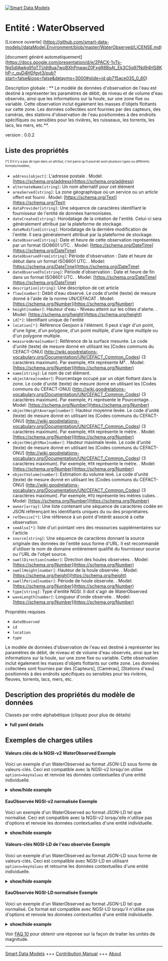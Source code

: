 <!-- 10-Header -->  
[![Smart Data Models](https://smartdatamodels.org/wp-content/uploads/2022/01/SmartDataModels_logo.png "Logo")](https://smartdatamodels.org)  
Entité : WaterObserved  
======================<!-- /10-Header -->  
<!-- 15-License -->  
[Licence ouverte] (https://github.com/smart-data-models//dataModel.Environment/blob/master/WaterObserved/LICENSE.md)  
[document généré automatiquement] (https://docs.google.com/presentation/d/e/2PACX-1vTs-Ng5dIAwkg91oTTUdt8ua7woBXhPnwavZ0FxgR8BsAI_Ek3C5q97Nd94HS8KhP-r_quD4H0fgyt3/pub?start=false&loop=false&delayms=3000#slide=id.gb715ace035_0_60)  
<!-- /15-License -->  
<!-- 20-Description -->  
Description globale : ** Le modèle de données d'observation de l'eau est destiné à représenter les paramètres de débit, de niveau et de volume d'eau observés, ainsi que les informations sur la houle, sur une zone fixe ou variable. Cette observation inclut également les masses d'objets flottants sur cette zone. Les données collectées sont fournies par des capteurs, des caméras, des stations d'observation de l'eau positionnées à des endroits spécifiques ou sensibles pour les rivières, les ruisseaux, les torrents, les lacs, les mers, etc.**.  
version : 0.0.2  
<!-- /20-Description -->  
<!-- 30-PropertiesList -->  

## Liste des propriétés  

<sup><sub>[*] S'il n'y a pas de type dans un attribut, c'est parce qu'il pourrait avoir plusieurs types ou différents formats/modèles</sub></sup>.  
- `address[object]`: L'adresse postale  . Model: [https://schema.org/address](https://schema.org/address)- `alternateName[string]`: Un nom alternatif pour cet élément  - `areaServed[string]`: La zone géographique où un service ou un article offert est fourni  . Model: [https://schema.org/Text](https://schema.org/Text)- `dataProvider[string]`: Une séquence de caractères identifiant le fournisseur de l'entité de données harmonisées.  - `dateCreated[string]`: Horodatage de la création de l'entité. Celui-ci sera généralement attribué par la plateforme de stockage.  - `dateModified[string]`: Horodatage de la dernière modification de l'entité. Il sera généralement attribué par la plateforme de stockage.  - `dateObserved[string]`: Date et heure de cette observation représentées par un format ISO8601 UTC.  . Model: [https://schema.org/DateTime](https://schema.org/DateTime)- `dateObservedFrom[string]`: Période d'observation : Date et heure de début dans un format ISO8601 UTC.  . Model: [https://schema.org/DateTime](https://schema.org/DateTime)- `dateObservedTo[string]`: Période d'observation : Date et heure de fin dans un format ISO8601 UTC.  . Model: [https://schema.org/DateTime](https://schema.org/DateTime)- `description[string]`: Une description de cet article  - `flow[number]`: Débit d'eau observé. Le code d'unité (texte) de mesure donné à l'aide de la norme UN/CEFACAT  . Model: [https://schema.org/Number](https://schema.org/Number)- `height[number]`: Hauteur d'eau - Niveau atteint sur les côtes d'alerte.  . Model: [https://schema.org/height](https://schema.org/height)- `id[*]`: Identifiant unique de l'entité  - `location[*]`: Référence Geojson à l'élément. Il peut s'agir d'un point, d'une ligne, d'un polygone, d'un point multiple, d'une ligne multiple ou d'un polygone multiple.  - `measuredArea[number]`: Référence de la surface mesurée. Le code d'unité (texte) de mesure donné en utilisant les [Codes communs du CEFACT-ONU] (http://wiki.goodrelations-vocabulary.org/Documentation/UN/CEFACT_Common_Codes) (3 caractères maximum). Par exemple, <code>MTK</code> représente M².  . Model: [https://schema.org/Number](https://schema.org/Number)- `name[string]`: Le nom de cet élément.  - `objectArea[number]`: Pourcentage occupé par un objet flottant dans la zone. Le code d'unité (texte) de mesure donné en utilisant les [Codes communs du CEFACT-ONU] (http://wiki.goodrelations-vocabulary.org/Documentation/UN/CEFACT_Common_Codes) (3 caractères maximum). Par exemple, <code>P1</code> représente le Pourcentage.  . Model: [https://schema.org/Number](https://schema.org/Number)- `objectHeightAverage[number]`: Hauteur moyenne levée. Le code d'unité (texte) de mesure donné en utilisant les [Codes communs du CEFACT-ONU] (http://wiki.goodrelations-vocabulary.org/Documentation/UN/CEFACT_Common_Codes) (3 caractères maximum). Par exemple, <code>MTR</code> représente le mètre.  . Model: [https://schema.org/Number](https://schema.org/Number)- `objectHeightMax[number]`: Hauteur maximale levée. Le code d'unité (texte) de mesure donné en utilisant les [Codes communs du CEFACT-ONU] (http://wiki.goodrelations-vocabulary.org/Documentation/UN/CEFACT_Common_Codes) (3 caractères maximum). Par exemple, <code>MTR</code> représente le mètre.  . Model: [https://schema.org/Number](https://schema.org/Number)- `objectVolume[number]`: Estimation du volume levé. Le code d'unité (texte) de mesure donné en utilisant les [Codes communs du CEFACT-ONU] (http://wiki.goodrelations-vocabulary.org/Documentation/UN/CEFACT_Common_Codes) (3 caractères maximum). Par exemple, <code>MTQ</code> représente les mètres cubes.  . Model: [https://schema.org/Number](https://schema.org/Number)- `owner[array]`: Une liste contenant une séquence de caractères codée en JSON référençant les identifiants uniques du ou des propriétaires.  - `refDevice[*]`: Une référence à un point d'intérêt associé à cette observation.  - `seeAlso[*]`: liste d'uri pointant vers des ressources supplémentaires sur l'article  - `source[string]`: Une séquence de caractères donnant la source originale des données de l'entité sous forme d'URL. Il est recommandé d'utiliser le nom de domaine entièrement qualifié du fournisseur source ou l'URL de l'objet source.  - `swellDirection[number]`: Direction des houles observées.  . Model: [https://schema.org/Number](https://schema.org/Number)- `swellHeight[number]`: Hauteur de la houle observée.  . Model: [https://schema.org/height](https://schema.org/height)- `swellPeriod[number]`: Période de houle observée.  . Model: [https://schema.org/Number](https://schema.org/Number)- `type[string]`: Type d'entité NGSI. Il doit s'agir de WaterObserved  - `waveLength[number]`: Longueur d'onde observée.  . Model: [https://schema.org/Number](https://schema.org/Number)<!-- /30-PropertiesList -->  
<!-- 35-RequiredProperties -->  
Propriétés requises  
- `dateObserved`  - `id`  - `location`  - `type`  <!-- /35-RequiredProperties -->  
<!-- 40-RequiredProperties -->  
Le modèle de données d'observation de l'eau est destiné à représenter les paramètres de débit, de niveau et de volume d'eau observés, ainsi que les informations sur la houle, sur une zone fixe ou variable. Cette observation inclut également les masses d'objets flottants sur cette zone.  Les données collectées sont fournies par des [Capteurs], [Caméras], [Stations d'eau] positionnés à des endroits spécifiques ou sensibles pour les rivières, fleuves, torrents, lacs, mers, etc.  
<!-- /40-RequiredProperties -->  
<!-- 50-DataModelHeader -->  
## Description des propriétés du modèle de données  
Classés par ordre alphabétique (cliquez pour plus de détails)  
<!-- /50-DataModelHeader -->  
<!-- 60-ModelYaml -->  
<details><summary><strong>full yaml details</strong></summary>    
```yaml  
WaterObserved:    
  description: ' Water observation data model is intended to represent the parameters of flow, level and volume of water observed, as well as the swell information, over a fixed or variable area. This observation also includes the masses of floating objects on this area. The data collected is provided by Sensors, Cameras,Water stations positioned at specific or sensitive locations for rivers, streams, torrent, lakes, seas, etc.'    
  properties:    
    address:    
      description: 'The mailing address'    
      properties:    
        addressCountry:    
          description: 'Property. The country. For example, Spain. Model:''https://schema.org/addressCountry'''    
          type: string    
        addressLocality:    
          description: 'Property. The locality in which the street address is, and which is in the region. Model:''https://schema.org/addressLocality'''    
          type: string    
        addressRegion:    
          description: 'Property. The region in which the locality is, and which is in the country. Model:''https://schema.org/addressRegion'''    
          type: string    
        postOfficeBoxNumber:    
          description: 'Property. The post office box number for PO box addresses. For example, 03578. Model:''https://schema.org/postOfficeBoxNumber'''    
          type: string    
        postalCode:    
          description: 'Property. The postal code. For example, 24004. Model:''https://schema.org/https://schema.org/postalCode'''    
          type: string    
        streetAddress:    
          description: 'Property. The street address. Model:''https://schema.org/streetAddress'''    
          type: string    
      type: object    
      x-ngsi:    
        model: https://schema.org/address    
        type: Property    
    alternateName:    
      description: 'An alternative name for this item'    
      type: string    
      x-ngsi:    
        type: Property    
    areaServed:    
      description: 'The geographic area where a service or offered item is provided'    
      type: string    
      x-ngsi:    
        model: https://schema.org/Text    
        type: Property    
    dataProvider:    
      description: 'A sequence of characters identifying the provider of the harmonised data entity.'    
      type: string    
      x-ngsi:    
        type: Property    
    dateCreated:    
      description: 'Entity creation timestamp. This will usually be allocated by the storage platform.'    
      format: date-time    
      type: string    
      x-ngsi:    
        type: Property    
    dateModified:    
      description: 'Timestamp of the last modification of the entity. This will usually be allocated by the storage platform.'    
      format: date-time    
      type: string    
      x-ngsi:    
        type: Property    
    dateObserved:    
      description: 'Date and time of this observation represented by an ISO8601 UTC format.'    
      format: date-time    
      type: string    
      x-ngsi:    
        model: https://schema.org/DateTime    
        type: Property    
    dateObservedFrom:    
      description: 'Observation period : Start date and time in an ISO8601 UTC format.'    
      format: date-time    
      type: string    
      x-ngsi:    
        model: https://schema.org/DateTime    
        type: Property    
    dateObservedTo:    
      description: 'Observation period : End date and time in an ISO8601 UTC format.'    
      format: date-time    
      type: string    
      x-ngsi:    
        model: https://schema.org/DateTime    
        type: Property    
    description:    
      description: 'A description of this item'    
      type: string    
      x-ngsi:    
        type: Property    
    flow:    
      description: 'Water Flow observed. The unit code (text) of measurement given using the UN/CEFACAT'    
      minimum: 0    
      type: number    
      x-ngsi:    
        model: https://schema.org/Number    
        type: Property    
    height:    
      description: 'Water height - Level reach on alert coasts.'    
      minimum: 0    
      type: number    
      x-ngsi:    
        model: https://schema.org/height    
        type: Property    
    id:    
      anyOf: &waterobserved_-_properties_-_owner_-_items_-_anyof    
        - description: 'Property. Identifier format of any NGSI entity'    
          maxLength: 256    
          minLength: 1    
          pattern: ^[\w\-\.\{\}\$\+\*\[\]`|~^@!,:\\]+$    
          type: string    
        - description: 'Property. Identifier format of any NGSI entity'    
          format: uri    
          type: string    
      description: 'Unique identifier of the entity'    
      x-ngsi:    
        type: Property    
    location:    
      description: 'Geojson reference to the item. It can be Point, LineString, Polygon, MultiPoint, MultiLineString or MultiPolygon'    
      oneOf:    
        - description: 'Geoproperty. Geojson reference to the item. Point'    
          properties:    
            bbox:    
              items:    
                type: number    
              minItems: 4    
              type: array    
            coordinates:    
              items:    
                type: number    
              minItems: 2    
              type: array    
            type:    
              enum:    
                - Point    
              type: string    
          required:    
            - type    
            - coordinates    
          title: 'GeoJSON Point'    
          type: object    
        - description: 'Geoproperty. Geojson reference to the item. LineString'    
          properties:    
            bbox:    
              items:    
                type: number    
              minItems: 4    
              type: array    
            coordinates:    
              items:    
                items:    
                  type: number    
                minItems: 2    
                type: array    
              minItems: 2    
              type: array    
            type:    
              enum:    
                - LineString    
              type: string    
          required:    
            - type    
            - coordinates    
          title: 'GeoJSON LineString'    
          type: object    
        - description: 'Geoproperty. Geojson reference to the item. Polygon'    
          properties:    
            bbox:    
              items:    
                type: number    
              minItems: 4    
              type: array    
            coordinates:    
              items:    
                items:    
                  items:    
                    type: number    
                  minItems: 2    
                  type: array    
                minItems: 4    
                type: array    
              type: array    
            type:    
              enum:    
                - Polygon    
              type: string    
          required:    
            - type    
            - coordinates    
          title: 'GeoJSON Polygon'    
          type: object    
        - description: 'Geoproperty. Geojson reference to the item. MultiPoint'    
          properties:    
            bbox:    
              items:    
                type: number    
              minItems: 4    
              type: array    
            coordinates:    
              items:    
                items:    
                  type: number    
                minItems: 2    
                type: array    
              type: array    
            type:    
              enum:    
                - MultiPoint    
              type: string    
          required:    
            - type    
            - coordinates    
          title: 'GeoJSON MultiPoint'    
          type: object    
        - description: 'Geoproperty. Geojson reference to the item. MultiLineString'    
          properties:    
            bbox:    
              items:    
                type: number    
              minItems: 4    
              type: array    
            coordinates:    
              items:    
                items:    
                  items:    
                    type: number    
                  minItems: 2    
                  type: array    
                minItems: 2    
                type: array    
              type: array    
            type:    
              enum:    
                - MultiLineString    
              type: string    
          required:    
            - type    
            - coordinates    
          title: 'GeoJSON MultiLineString'    
          type: object    
        - description: 'Geoproperty. Geojson reference to the item. MultiLineString'    
          properties:    
            bbox:    
              items:    
                type: number    
              minItems: 4    
              type: array    
            coordinates:    
              items:    
                items:    
                  items:    
                    items:    
                      type: number    
                    minItems: 2    
                    type: array    
                  minItems: 4    
                  type: array    
                type: array    
              type: array    
            type:    
              enum:    
                - MultiPolygon    
              type: string    
          required:    
            - type    
            - coordinates    
          title: 'GeoJSON MultiPolygon'    
          type: object    
      x-ngsi:    
        type: Geoproperty    
    measuredArea:    
      description: 'Reference of the surface measured. The unit code (text) of measurement given using the [UN/CEFACT Common Codes](http://wiki.goodrelations-vocabulary.org/Documentation/UN/CEFACT_Common_Codes) (max. 3 characters). For instance, <code>MTK</code> represents M².'    
      minimum: 0    
      type: number    
      x-ngsi:    
        model: https://schema.org/Number    
        type: Property    
        units: 'square meters'    
    name:    
      description: 'The name of this item.'    
      type: string    
      x-ngsi:    
        type: Property    
    objectArea:    
      description: 'Percentage occupied by floating object in the area. The unit code (text) of measurement given using the [UN/CEFACT Common Codes](http://wiki.goodrelations-vocabulary.org/Documentation/UN/CEFACT_Common_Codes) (max. 3 characters). For instance, <code>P1</code> represents Percentage.'    
      minimum: 0    
      type: number    
      x-ngsi:    
        model: https://schema.org/Number    
        type: Property    
    objectHeightAverage:    
      description: 'Average height raised. The unit code (text) of measurement given using the [UN/CEFACT Common Codes](http://wiki.goodrelations-vocabulary.org/Documentation/UN/CEFACT_Common_Codes) (max. 3 characters). For instance, <code>MTR</code> represents Meter.'    
      minimum: 0    
      type: number    
      x-ngsi:    
        model: https://schema.org/Number    
        type: Property    
        units: meters    
    objectHeightMax:    
      description: 'Maximum height raised. The unit code (text) of measurement given using the [UN/CEFACT Common Codes](http://wiki.goodrelations-vocabulary.org/Documentation/UN/CEFACT_Common_Codes) (max. 3 characters). For instance, <code>MTR</code> represents Meter.'    
      minimum: 0    
      type: number    
      x-ngsi:    
        model: https://schema.org/Number    
        type: Property    
        units: meters    
    objectVolume:    
      description: 'Estimated volume raised. The unit code (text) of measurement given using the [UN/CEFACT Common Codes](http://wiki.goodrelations-vocabulary.org/Documentation/UN/CEFACT_Common_Codes) (max. 3 characters). For instance, <code>MTQ</code> represents Cubic Meters'    
      minimum: 0    
      type: number    
      x-ngsi:    
        model: https://schema.org/Number    
        type: Property    
        units: 'cubic meters'    
    owner:    
      description: 'A List containing a JSON encoded sequence of characters referencing the unique Ids of the owner(s)'    
      items:    
        anyOf: *waterobserved_-_properties_-_owner_-_items_-_anyof    
        description: 'Property. Unique identifier of the entity'    
      type: array    
      x-ngsi:    
        type: Property    
    refDevice:    
      anyOf:    
        - description: 'Property. Identifier format of any NGSI entity'    
          maxLength: 256    
          minLength: 1    
          pattern: ^[\w\-\.\{\}\$\+\*\[\]`|~^@!,:\\]+$    
          type: string    
        - description: 'Property. Identifier format of any NGSI entity'    
          format: uri    
          type: string    
      description: 'A reference to a point of interest associated to this observation.'    
      x-ngsi:    
        type: Relationship    
    seeAlso:    
      description: 'list of uri pointing to additional resources about the item'    
      oneOf:    
        - items:    
            format: uri    
            type: string    
          minItems: 1    
          type: array    
        - format: uri    
          type: string    
      x-ngsi:    
        type: Property    
    source:    
      description: 'A sequence of characters giving the original source of the entity data as a URL. Recommended to be the fully qualified domain name of the source provider, or the URL to the source object.'    
      type: string    
      x-ngsi:    
        type: Property    
    swellDirection:    
      description: 'Swells Direction observed.'    
      maximum: 360    
      minimum: 0    
      type: number    
      x-ngsi:    
        model: https://schema.org/Number    
        type: Property    
    swellHeight:    
      description: 'Swell height observed.'    
      minimum: 0    
      type: number    
      x-ngsi:    
        model: https://schema.org/height    
        type: Property    
    swellPeriod:    
      description: 'Swells period observed.'    
      minimum: 0    
      type: number    
      x-ngsi:    
        model: https://schema.org/Number    
        type: Property    
    type:    
      description: 'NGSI Entity type. It has to be WaterObserved'    
      enum:    
        - WaterObserved    
      type: string    
      x-ngsi:    
        type: Property    
    waveLength:    
      description: 'Wave Length observed. '    
      minimum: 0    
      type: number    
      x-ngsi:    
        model: https://schema.org/Number    
        type: Property    
  required:    
    - id    
    - type    
    - location    
    - dateObserved    
  type: object    
  x-derived-from: ""    
  x-disclaimer: 'Redistribution and use in source and binary forms, with or without modification, are permitted  provided that the license conditions are met. Copyleft (c) 2021 Contributors to Smart Data Models Program'    
  x-license-url: https://github.com/smart-data-models/dataModel.Environment/blob/master/WaterObserved/LICENSE.md    
  x-model-schema: https://smart-data-models.github.io/data-models/Environment/WaterObserved/schema.js    
  x-model-tags: ""    
  x-version: 0.0.2    
```  
</details>    
<!-- /60-ModelYaml -->  
<!-- 70-MiddleNotes -->  
<!-- /70-MiddleNotes -->  
<!-- 80-Examples -->  
## Exemples de charges utiles  
#### Valeurs clés de la NGSI-v2 WaterObserved Exemple  
Voici un exemple d'un WaterObserved au format JSON-LD sous forme de valeurs-clés. Ceci est compatible avec la NGSI-v2 lorsqu'on utilise `options=keyValues` et renvoie les données contextuelles d'une entité individuelle.  
<details><summary><strong>show/hide example</strong></summary>    
```json  
{  
  "id": "WaterObserved:MNCA-001",  
  "type": "WaterObserved",  
  "name": "STLRT-MNCA-AP-WO-012",  
  "alternateName": "Var River Alert for safety procedure for Airport",  
  "description": "Observation of Evolution of the water levels",  
  "location": {  
    "type": "Point",  
    "coordinates": [  
      43.664810,  
      7.196545  
    ]  
  },  
  "areaServed": "Nice Airport",  
  "refDevice": "Device:T2-NP-018",  
  "dateObserved": "2020-03-17T08:45:00.209Z",  
  "flow": 12,  
  "height": 3.52,  
  "measuredArea": 250,  
  "objectArea": 35,  
  "objectHeightAverage": 1.75,  
  "objectHeightMax": 2.25,  
  "objectVolume": 17.5,  
  "waterLevel": 2.4,  
  "waterDischarge": 3  
}  
```  
</details>  
#### EauObservée NGSI-v2 normalisée Exemple  
Voici un exemple d'un WaterObserved au format JSON-LD tel que normalisé. Ceci est compatible avec la NGSI-v2 lorsqu'elle n'utilise pas d'options et renvoie les données contextuelles d'une entité individuelle.  
<details><summary><strong>show/hide example</strong></summary>    
```json  
{  
  "id": "WaterObserved:MNCA-001",  
  "type": "WaterObserved",  
  "name": {  
    "type": "Text",  
    "value": "STLRT-MNCA-AP-WO-012"  
  },  
  "alternateName": {  
    "type": "Text",  
    "value": "Var River Alert for safety procedure for Airport"  
  },  
  "description": {  
    "type": "Text",  
    "value": "Observation of Evolution of the water levels"  
  },  
  "location": {  
    "type": "geo:json",  
    "value": {  
      "type": "Point",  
      "coordinates": [  
        43.664810,  
        7.196545  
      ]  
    }  
  },  
  "areaServed": {  
    "type": "Text",  
    "value": "Nice Airport"  
  },  
  "refDevice": {  
    "type": "Relationship",  
    "value": "Device:T2-NP-018"  
  },  
  "dateObserved": {  
    "type": "DateTime",  
    "value": "2020-03-17T08:45:00.209Z"  
  },  
  "flow": {  
    "type": "Number",  
    "value": 12  
  },  
  "height": {  
    "type": "Number",  
    "value": 3.52  
  },  
  "measuredArea": {  
    "type": "Number",  
    "value": 250  
  },  
  "objectArea": {  
    "type": "Number",  
    "value": 35  
  },  
  "objectHeightAverage": {  
    "type": "Number",  
    "value": 1.75  
  },  
  "objectHeightMax": {  
    "type": "Number",  
    "value": 2.25  
  },  
  "objectVolume": {  
    "type": "Number",  
    "value": 17.5  
  },  
  "waterLevel": {  
    "type": "Number",  
    "value": 2.4  
  },  
  "waterDischarge": {  
    "type": "Number",  
    "value": 3  
  }  
}  
```  
</details>  
#### Valeurs-clés NGSI-LD de l'eau observée Exemple  
Voici un exemple d'un WaterObserved au format JSON-LD sous forme de valeurs-clés. Ceci est compatible avec NGSI-LD en utilisant `options=keyValues` et retourne les données contextuelles d'une entité individuelle.  
<details><summary><strong>show/hide example</strong></summary>    
```json  
{  
    "id": "uri:ngsi:WaterObserved:MNCA-001",  
    "type": "WaterObserved",  
    "alternateName": "Var River Alert for safety procedure for Airport",  
    "areaServed": "Nice Airport",  
    "dateObserved": "2020-03-17T08:45:00.209Z",  
    "description": "Observation of Evolution of the water levels",  
    "flow": 12,  
    "height": 3.52,  
    "location": {  
        "type": "Point",  
        "coordinates": [  
            43.66481,  
            7.196545  
        ]  
    },  
    "measuredArea": 250,  
    "name": "STLRT-MNCA-AP-WO-012",  
    "objectArea": 35,  
    "objectHeightAverage": 1.75,  
    "objectHeightMax": 2.25,  
    "objectVolume": 17.5,  
    "refDevice": "uri:ngsi:Device:T2-NP-018",  
    "@context": [  
        "https://raw.githubusercontent.com/smart-data-models/dataModel.Environment/master/context.jsonld"  
    ]  
}  
```  
</details>  
#### EauObservée NGSI-LD normalisée Exemple  
Voici un exemple d'un WaterObserved au format JSON-LD tel que normalisé. Ce format est compatible avec NGSI-LD lorsqu'il n'utilise pas d'options et renvoie les données contextuelles d'une entité individuelle.  
<details><summary><strong>show/hide example</strong></summary>    
```json  
{  
    "id": "urn:ngsi:WaterObserved:MNCA-001",  
    "type": "WaterObserved",  
    "alternateName": {  
        "type": "Property",  
        "value": "Var River Alert for safety procedure for Airport"  
    },  
    "areaServed": {  
        "type": "Property",  
        "value": "Nice Airport"  
    },  
    "dateObserved": {  
        "type": "Relationship",  
        "object": "2020-03-17T08:45:00.209Z"  
    },  
    "description": {  
        "type": "Property",  
        "value": "Observation of Evolution of the water levels"  
    },  
    "flow": {  
        "type": "Number",  
        "value": 12  
    },  
    "height": {  
        "type": "Number",  
        "value": 3.52  
    },  
    "location": {  
        "type": "Geoproperty",  
        "value": {  
            "type": "Point",  
            "coordinates": [  
                43.66481,  
                7.196545  
            ]  
        }  
    },  
    "measuredArea": {  
        "type": "Number",  
        "value": 250  
    },  
    "name": {  
        "type": "Property",  
        "value": "STLRT-MNCA-AP-WO-012"  
    },  
    "objectArea": {  
        "type": "Number",  
        "value": 35  
    },  
    "objectHeightAverage": {  
        "type": "Number",  
        "value": 1.75  
    },  
    "objectHeightMax": {  
        "type": "Number",  
        "value": 2.25  
    },  
    "objectVolume": {  
        "type": "Number",  
        "value": 17.5  
    },  
    "refDevice": {  
        "type": "Relationship",  
        "object": "uri:ngsi:Device:T2-NP-018"  
    },  
    "@context": [  
        "https://raw.githubusercontent.com/smart-data-models/dataModel.Environment/master/context.jsonld"  
    ]  
}  
```  
</details><!-- /80-Examples -->  
<!-- 90-FooterNotes -->  
<!-- /90-FooterNotes -->  
<!-- 95-Units -->  
Voir [FAQ 10](https://smartdatamodels.org/index.php/faqs/) pour obtenir une réponse sur la façon de traiter les unités de magnitude.  
<!-- /95-Units -->  
<!-- 97-LastFooter -->  
---  
[Smart Data Models](https://smartdatamodels.org) +++ [Contribution Manual](https://bit.ly/contribution_manual) +++ [About](https://bit.ly/Introduction_SDM)<!-- /97-LastFooter -->  
